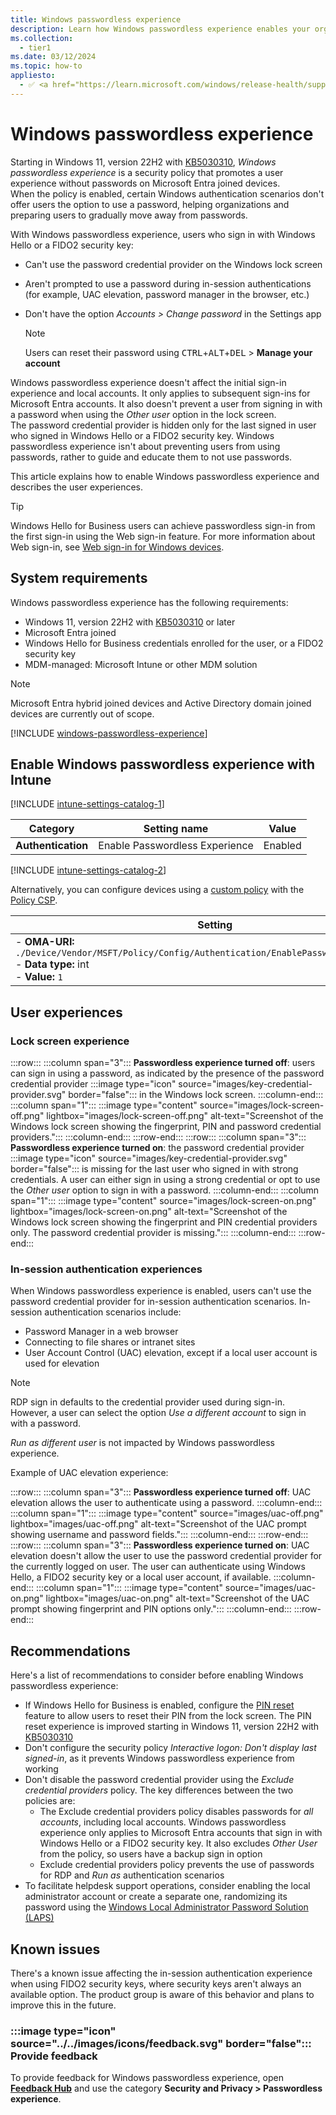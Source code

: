 ```yaml
---
title: Windows passwordless experience
description: Learn how Windows passwordless experience enables your organization to move away from passwords.
ms.collection:
  - tier1
ms.date: 03/12/2024
ms.topic: how-to
appliesto:
  - ✅ <a href="https://learn.microsoft.com/windows/release-health/supported-versions-windows-client" target="_blank">Windows 11</a>
---
```


# Windows passwordless experience

Starting in Windows 11, version 22H2 with [KB5030310][KB-1], *Windows passwordless experience* is a security policy that promotes a user experience without passwords on Microsoft Entra joined devices.\
When the policy is enabled, certain Windows authentication scenarios don't offer users the option to use a password, helping organizations and preparing users to gradually move away from passwords.

With Windows passwordless experience, users who sign in with Windows Hello or a FIDO2 security key:

- Can't use the password credential provider on the Windows lock screen
- Aren't prompted to use a password during in-session authentications (for example, UAC elevation, password manager in the browser, etc.)
- Don't have the option *Accounts > Change password* in the Settings app

  >[!NOTE]
  >Users can reset their password using <kbd>CTRL</kbd>+<kbd>ALT</kbd>+<kbd>DEL</kbd> > **Manage your account**

Windows passwordless experience doesn't affect the initial sign-in experience and local accounts. It only applies to subsequent sign-ins for Microsoft Entra accounts. It also doesn't prevent a user from signing in with a password when using the *Other user* option in the lock screen.\
The password credential provider is hidden only for the last signed in user who signed in Windows Hello or a FIDO2 security key. Windows passwordless experience isn't about preventing users from using passwords, rather to guide and educate them to not use passwords.

This article explains how to enable Windows passwordless experience and describes the user experiences.

>[!TIP]
> Windows Hello for Business users can achieve passwordless sign-in from the first sign-in using the Web sign-in feature. For more information about Web sign-in, see [Web sign-in for Windows devices](../web-sign-in/index.md).

## System requirements

Windows passwordless experience has the following requirements:

- Windows 11, version 22H2 with [KB5030310][KB-1] or later
- Microsoft Entra joined
- Windows Hello for Business credentials enrolled for the user, or a FIDO2 security key
- MDM-managed: Microsoft Intune or other MDM solution

>[!NOTE]
>Microsoft Entra hybrid joined devices and Active Directory domain joined devices are currently out of scope.

[!INCLUDE [windows-passwordless-experience](../../../../includes/licensing/windows-passwordless-experience.md)]

## Enable Windows passwordless experience with Intune

[!INCLUDE [intune-settings-catalog-1](../../../../includes/configure/intune-settings-catalog-1.md)]

| Category | Setting name | Value |
|--|--|--|
| **Authentication** | Enable Passwordless Experience | Enabled |

[!INCLUDE [intune-settings-catalog-2](../../../../includes/configure/intune-settings-catalog-2.md)]

Alternatively, you can configure devices using a [custom policy][INT-2] with the [Policy CSP][CSP-1].

| Setting |
|--------|
| - **OMA-URI:** `./Device/Vendor/MSFT/Policy/Config/Authentication/EnablePasswordlessExperience`<br>- **Data type:** int<br>- **Value:** `1`|

## User experiences

### Lock screen experience

:::row:::
  :::column span="3":::
  **Passwordless experience turned off**: users can sign in using a password, as indicated by the presence of the password credential provider  :::image type="icon" source="images/key-credential-provider.svg" border="false"::: in the Windows lock screen.
  :::column-end:::
  :::column span="1":::
  :::image type="content" source="images/lock-screen-off.png" lightbox="images/lock-screen-off.png" alt-text="Screenshot of the Windows lock screen showing the fingerprint, PIN and password credential providers.":::
  :::column-end:::
:::row-end:::
:::row:::
  :::column span="3":::
  **Passwordless experience turned on**: the password credential provider :::image type="icon" source="images/key-credential-provider.svg" border="false"::: is missing for the last user who signed in with strong credentials. A user can either sign in using a strong credential or opt to use the *Other user* option to sign in with a password.
  :::column-end:::
  :::column span="1":::
  :::image type="content" source="images/lock-screen-on.png" lightbox="images/lock-screen-on.png" alt-text="Screenshot of the Windows lock screen showing the fingerprint and PIN credential providers only. The password credential provider is missing.":::
  :::column-end:::
:::row-end:::

### In-session authentication experiences

When Windows passwordless experience is enabled, users can't use the password credential provider for in-session authentication scenarios. In-session authentication scenarios include:

- Password Manager in a web browser
- Connecting to file shares or intranet sites
- User Account Control (UAC) elevation, except if a local user account is used for elevation

>[!NOTE]
> RDP sign in defaults to the credential provider used during sign-in. However, a user can select the option *Use a different account* to sign in with a password.
>
> *Run as different user* is not impacted by Windows passwordless experience.

Example of UAC elevation experience:

:::row:::
  :::column span="3":::
  **Passwordless experience turned off**: UAC elevation allows the user to authenticate using a password.
  :::column-end:::
  :::column span="1":::
  :::image type="content" source="images/uac-off.png" lightbox="images/uac-off.png" alt-text="Screenshot of the UAC prompt showing username and password fields.":::
  :::column-end:::
:::row-end:::
:::row:::
  :::column span="3":::
  **Passwordless experience turned on**: UAC elevation doesn't allow the user to use the password credential provider for the currently logged on user. The user can authenticate using Windows Hello, a FIDO2 security key or a local user account, if available.
  :::column-end:::
  :::column span="1":::
  :::image type="content" source="images/uac-on.png" lightbox="images/uac-on.png" alt-text="Screenshot of the UAC prompt showing fingerprint and PIN options only.":::
  :::column-end:::
:::row-end:::

## Recommendations

Here's a list of recommendations to consider before enabling Windows passwordless experience:

- If Windows Hello for Business is enabled, configure the [PIN reset](../hello-for-business/hello-feature-pin-reset.md) feature to allow users to reset their PIN from the lock screen. The PIN reset experience is improved starting in Windows 11, version 22H2 with [KB5030310][KB-1]
- Don't configure the security policy *Interactive logon: Don't display last signed-in*, as it prevents Windows passwordless experience from working
- Don't disable the password credential provider using the *Exclude credential providers* policy. The key differences between the two policies are:
  - The Exclude credential providers policy disables passwords for *all accounts*, including local accounts. Windows passwordless experience only applies to Microsoft Entra accounts that sign in with Windows Hello or a FIDO2 security key. It also excludes *Other User* from the policy, so users have a backup sign in option
  - Exclude credential providers policy prevents the use of passwords for RDP and *Run as* authentication scenarios
- To facilitate helpdesk support operations, consider enabling the local administrator account or create a separate one, randomizing its password using the [Windows Local Administrator Password Solution (LAPS)][SERV-1]

## Known issues

There's a known issue affecting the in-session authentication experience when using FIDO2 security keys, where security keys aren't always an available option. The product group is aware of this behavior and plans to improve this in the future.

### :::image type="icon" source="../../images/icons/feedback.svg" border="false"::: Provide feedback

To provide feedback for Windows passwordless experience, open [**Feedback Hub**][FHUB] and use the category **Security and Privacy > Passwordless experience**.

<!--links used in this document-->

[CSP-1]: /windows/client-management/mdm/policy-csp-authentication#enablepasswordlessexperience
[FHUB]: feedback-hub://?tabid=2&newFeedback=true&feedbackType=1
[INT-2]: /mem/intune/configuration/custom-settings-windows-10
[KB-1]: https://support.microsoft.com/kb/5030310
[SERV-1]: /windows-server/identity/laps/laps-overview
